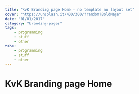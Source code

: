 ```yaml
---
title: "KvK Branding page Home - no template no layout set"
cover: "https://unsplash.it/400/300/?random?BoldMage"
date: "01/01/2017"
category: "branding-pages"
tags:
    - programming
    - stuff
    - other
tabs:
    - programming
    - stuff
    - other
---
```


# KvK Branding page Home
